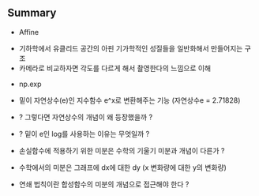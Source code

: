 ## Summary

- Affine  

* 기하학에서 유클리드 공간의 아핀 기가학적인 성질들을 일반화해서 만들어지는 구조
* 카메라로 비교하자면 각도를 다르게 해서 촬영한다의 느낌으로 이해 


- np.exp 

* 밑이 자연상수(e)인 지수함수 e^x로 변환해주는 기능
(자연상수e = 2.71828)

* ? 그렇다면 자연상수의 개념이 왜 등장했을까 ?
* ? 밑이 e인 log를 사용하는 이유는 무엇일까 ?

- 손실함수에 적용하기 위한 미분은 수학의 기울기 미분과 개념이 다른가 ?

* 수학에서의 미분은 그래프에 dx에 대한 dy (x 변화량에 대한 y의 변화량)

* 연쇄 법칙이란 합성함수의 미분의 개념으로 접근해야 한다 ?

